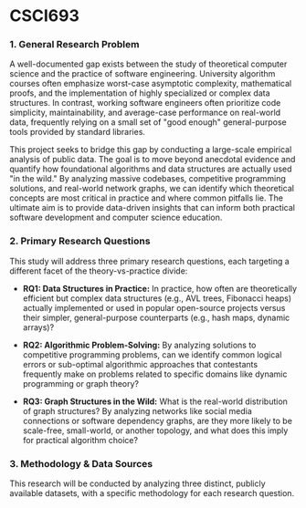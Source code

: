 # CSCI693

### 1. General Research Problem

A well-documented gap exists between the study of theoretical computer science and the practice of software engineering. University algorithm courses often emphasize worst-case asymptotic complexity, mathematical proofs, and the implementation of highly specialized or complex data structures. In contrast, working software engineers often prioritize code simplicity, maintainability, and average-case performance on real-world data, frequently relying on a small set of "good enough" general-purpose tools provided by standard libraries.

This project seeks to bridge this gap by conducting a large-scale empirical analysis of public data. The goal is to move beyond anecdotal evidence and quantify how foundational algorithms and data structures are actually used "in the wild." By analyzing massive codebases, competitive programming solutions, and real-world network graphs, we can identify which theoretical concepts are most critical in practice and where common pitfalls lie. The ultimate aim is to provide data-driven insights that can inform both practical software development and computer science education.

### 2. Primary Research Questions

This study will address three primary research questions, each targeting a different facet of the theory-vs-practice divide:

* **RQ1: Data Structures in Practice:** In practice, how often are theoretically efficient but complex data structures (e.g., AVL trees, Fibonacci heaps) actually implemented or used in popular open-source projects versus their simpler, general-purpose counterparts (e.g., hash maps, dynamic arrays)?

* **RQ2: Algorithmic Problem-Solving:** By analyzing solutions to competitive programming problems, can we identify common logical errors or sub-optimal algorithmic approaches that contestants frequently make on problems related to specific domains like dynamic programming or graph theory?

* **RQ3: Graph Structures in the Wild:** What is the real-world distribution of graph structures? By analyzing networks like social media connections or software dependency graphs, are they more likely to be scale-free, small-world, or another topology, and what does this imply for practical algorithm choice?

### 3. Methodology & Data Sources

This research will be conducted by analyzing three distinct, publicly available datasets, with a specific methodology for each research question.
